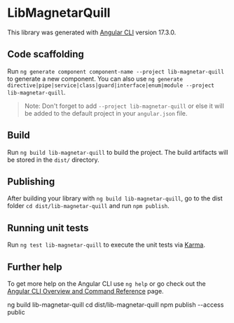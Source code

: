 # LibMagnetarQuill

This library was generated with [Angular CLI](https://github.com/angular/angular-cli) version 17.3.0.

## Code scaffolding

Run `ng generate component component-name --project lib-magnetar-quill` to generate a new component. You can also use `ng generate directive|pipe|service|class|guard|interface|enum|module --project lib-magnetar-quill`.
> Note: Don't forget to add `--project lib-magnetar-quill` or else it will be added to the default project in your `angular.json` file. 

## Build

Run `ng build lib-magnetar-quill` to build the project. The build artifacts will be stored in the `dist/` directory.

## Publishing

After building your library with `ng build lib-magnetar-quill`, go to the dist folder `cd dist/lib-magnetar-quill` and run `npm publish`.

## Running unit tests

Run `ng test lib-magnetar-quill` to execute the unit tests via [Karma](https://karma-runner.github.io).

## Further help

To get more help on the Angular CLI use `ng help` or go check out the [Angular CLI Overview and Command Reference](https://angular.io/cli) page.

ng build lib-magnetar-quill
cd dist/lib-magnetar-quill
npm publish --access public
